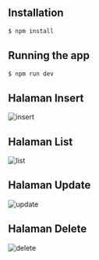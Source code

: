 ## Installation

```bash
$ npm install
```

## Running the app

```bash
$ npm run dev

```

## Halaman Insert
![insert](https://user-images.githubusercontent.com/63647276/85724449-110cc800-b6a9-11ea-93fc-a8eba9e7fb69.png)


## Halaman List
![list](https://user-images.githubusercontent.com/63647276/85724724-54ffcd00-b6a9-11ea-841f-7ef194c65c34.png)

## Halaman Update
![update](https://user-images.githubusercontent.com/63647276/85724883-7a8cd680-b6a9-11ea-946b-f2b4a9ea7931.png)

## Halaman Delete
![delete](https://user-images.githubusercontent.com/63647276/85725049-9c865900-b6a9-11ea-9e43-f796e4632b5e.png)
